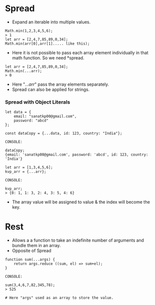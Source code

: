 # Spread

- Expand an iterable into multiple values.
```
Math.min(1,2,3,4,5,6);
> 1
let arr = [2,4,7,85,89,0,34];
Math.min(arr[0],arr[1]..... like this);
```

- Here it is not possible to pass each array element individually in that math function. So we need *spread.

```
let arr = [2,4,7,85,89,0,34];
Math.min(...arr);
> 0
```

- Here "*...arr*" pass the array elements separately.
- Spread can also be applied for strings.

### Spread with Object Literals

```
let data = {
	email: "sanatkp00@gmail.com",
	password: "abcd"
};

const dataCopy = {...data, id: 123, country: "India"};

CONSOLE:

dataCopy;
{email: 'sanatkp00@gmail.com', password: 'abcd', id: 123, country: 'India'}
```

```
let arr = [1,3,4,5,6];
kvp_arr = {...arr};

CONSOLE:

kvp_arr;
> {0: 1, 1: 3, 2: 4, 3: 5, 4: 6}
```
- The array value will be assigned to value & the index will become the key.

# Rest

- Allows a a function to take an indefinite number of arguments and bundle them in an array.
- Opposite of Spread
```
function sum(...args) {
	return args.reduce ((sum, el) => sum+el);
}

CONSOLE:

sum(3,4,6,7,82,345,78);
> 525

# Here "args" used as an array to store the value.
```